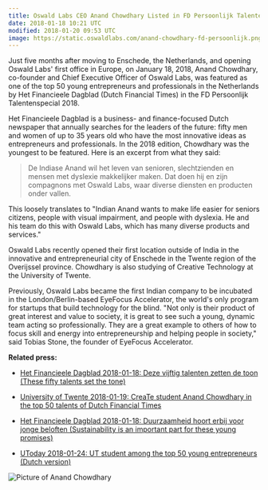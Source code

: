 ```yaml
---
title: Oswald Labs CEO Anand Chowdhary Listed in FD Persoonlijk Talentenspecial 2018
date: 2018-01-18 10:21 UTC
modified: 2018-01-20 09:53 UTC
image: https://static.oswaldlabs.com/anand-chowdhary-fd-persoonlijk.png
---
```


Just five months after moving to Enschede, the Netherlands, and opening Oswald Labs' first office in Europe, on January 18, 2018, Anand Chowdhary, co-founder and Chief Executive Officer of Oswald Labs, was featured as one of the top 50 young entrepreneurs and professionals in the Netherlands by Het Financieele Dagblad (Dutch Financial Times) in the FD Persoonlijk Talentenspecial 2018.

Het Financieele Dagblad is a business- and finance-focused Dutch newspaper that annually searches for the leaders of the future: fifty men and women of up to 35 years old who have the most innovative ideas as entrepreneurs and professionals. In the 2018 edition, Chowdhary was the youngest to be featured. Here is an excerpt from what they said:

> De Indiase Anand wil het leven van senioren, slechtzienden en mensen met dyslexie makkelijker maken. Dat doen hij en zijn compagnons met Oswald Labs, waar diverse diensten en producten onder vallen.

This loosely translates to "Indian Anand wants to make life easier for seniors citizens, people with visual impairment, and people with dyslexia. He and his team do this with Oswald Labs, which has many diverse products and services."

Oswald Labs recently opened their first location outside of India in the innovative and entrepreneurial city of Enschede in the Twente region of the Overijssel province. Chowdhary is also studying of Creative Technology at the University of Twente.

Previously, Oswald Labs became the first Indian company to be incubated in the London/Berlin-based EyeFocus Accelerator, the world's only program for startups that build technology for the blind. "Not only is their product of great interest and value to society, it is great to see such a young, dynamic team acting so professionally. They are a great example to others of how to focus skill and energy into entrepreneurship and helping people in society," said Tobias Stone, the founder of EyeFocus Accelerator.

**Related press:**

- [Het Financieele Dagblad 2018-01-18: Deze vijftig talenten zetten de toon (These fifty talents set the tone)](https://fd.nl/fd-persoonlijk/1231259/talentenspecial-de-lijst)

- [University of Twente 2018-01-19: CreaTe student Anand Chowdhary in the top 50 talents of Dutch Financial Times](https://www.utwente.nl/en/news/!/2018/1/121621/create-student-anand-chowdhary-in-the-top-50-talents-of-dutch-financial-times)

- [Het Financieele Dagblad 2018-01-18: Duurzaamheid hoort erbij voor jonge beloften (Sustainability is an important part for these young promises)](https://fd.nl/fd-persoonlijk/1231323/talentenspecial-essay)

- [UToday 2018-01-24: UT student among the top 50 young entrepreneurs](https://www.utoday.nl/news/64984/ut-student-in-the-top-50-young-entrepreneurs) [(Dutch version)](https://www.utoday.nl/news/64978/nominatie-voor-ondernemende-student-anand-chowdhary)

![Picture of Anand Chowdhary](https://static.oswaldlabs.com/anand-chowdhary-fd-persoonlijk.png)